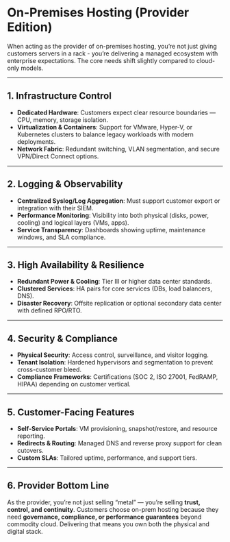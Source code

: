 # On-Premises Hosting (Provider Edition)

When acting as the provider of on-premises hosting, you’re not just giving customers servers in a rack - you’re delivering a managed ecosystem with enterprise expectations. The core needs shift slightly compared to cloud-only models.

---

## 1. Infrastructure Control

- **Dedicated Hardware**: Customers expect clear resource boundaries — CPU, memory, storage isolation.  
- **Virtualization & Containers**: Support for VMware, Hyper-V, or Kubernetes clusters to balance legacy workloads with modern deployments.  
- **Network Fabric**: Redundant switching, VLAN segmentation, and secure VPN/Direct Connect options.

---

## 2. Logging & Observability

- **Centralized Syslog/Log Aggregation**: Must support customer export or integration with their SIEM.  
- **Performance Monitoring**: Visibility into both physical (disks, power, cooling) and logical layers (VMs, apps).  
- **Service Transparency**: Dashboards showing uptime, maintenance windows, and SLA compliance.

---

## 3. High Availability & Resilience

- **Redundant Power & Cooling**: Tier III or higher data center standards.  
- **Clustered Services**: HA pairs for core services (DBs, load balancers, DNS).  
- **Disaster Recovery**: Offsite replication or optional secondary data center with defined RPO/RTO.

---

## 4. Security & Compliance

- **Physical Security**: Access control, surveillance, and visitor logging.  
- **Tenant Isolation**: Hardened hypervisors and segmentation to prevent cross-customer bleed.  
- **Compliance Frameworks**: Certifications (SOC 2, ISO 27001, FedRAMP, HIPAA) depending on customer vertical.

---

## 5. Customer-Facing Features

- **Self-Service Portals**: VM provisioning, snapshot/restore, and resource reporting.  
- **Redirects & Routing**: Managed DNS and reverse proxy support for clean cutovers.  
- **Custom SLAs**: Tailored uptime, performance, and support tiers.

---

## 6. Provider Bottom Line

As the provider, you’re not just selling “metal” — you’re selling **trust, control, and continuity**. Customers choose on-prem hosting because they need **governance, compliance, or performance guarantees** beyond commodity cloud. Delivering that means you own both the physical and digital stack.
